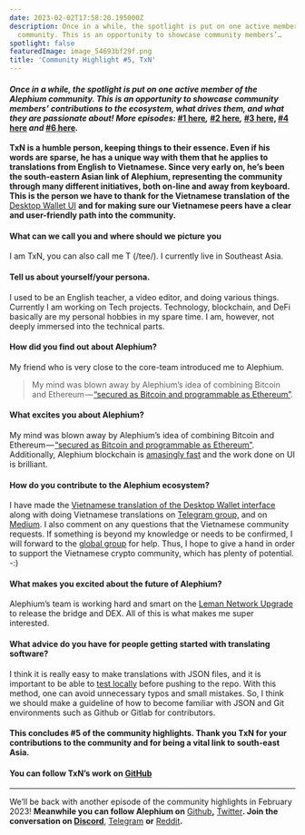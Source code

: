 ```yaml
---
date: 2023-02-02T17:58:20.195000Z
description: Once in a while, the spotlight is put on one active member of the Alephium
  community. This is an opportunity to showcase community members’…
spotlight: false
featuredImage: image_54693bf29f.png
title: 'Community Highlight #5, TxN'
---
```


#### _Once in a while, the spotlight is put on one active member of the Alephium community. This is an opportunity to showcase community members’ contributions to the ecosystem, what drives them, and what they are passionate about! More episodes:_ [#1 here](/news/post/community-highlight-wilhelm-k%C3%A4llstr%C3%B6m-aka-oracleuggla-81d3938c5692)_,_ [#2 here](/news/post/community-highlight-cgi-bin-c102cc106f19)_,_ [#3 here](/news/post/community-highlight-3-digdug-48a7ec868504), [#4 here](/news/post/community-highlight-4-montail-e24fd88882a0) _and_ [#6 here](/news/post/community-highlight-6-waldi-zkit-beats-37af1f6df3b8)_._

**TxN is a humble person, keeping things to their essence. Even if his words are sparse, he has a unique way with them that he applies to translations from English to Vietnamese. Since very early on, he’s been the south-eastern Asian link of Alephium, representing the community through many different initiatives, both on-line and away from keyboard. This is the person we have to thank for the Vietnamese translation of the** [Desktop Wallet UI](https://github.com/alephium/desktop-wallet/blob/master/locales/vi-VN/translation.json) **and for making sure our Vietnamese peers have a clear and user-friendly path into the community.**

#### What can we call you and where should we picture you

I am TxN, you can also call me T (/tee/). I currently live in Southeast Asia.

#### Tell us about yourself/your persona.

I used to be an English teacher, a video editor, and doing various things. Currently I am working on Tech projects. Technology, blockchain, and DeFi basically are my personal hobbies in my spare time. I am, however, not deeply immersed into the technical parts.

#### How did you find out about Alephium?

My friend who is very close to the core-team introduced me to Alephium.

> My mind was blown away by Alephium’s idea of combining Bitcoin and Ethereum — [“secured as Bitcoin and programmable as Ethereum”](https://docs.alephium.org/#what-is-alephium).

#### What excites you about Alephium?

My mind was blown away by Alephium’s idea of combining Bitcoin and Ethereum — [“secured as Bitcoin and programmable as Ethereum”](https://docs.alephium.org/#what-is-alephium). Additionally, Alephium blockchain is [amasingly fast](https://docs.alephium.org/frequently-asked-questions#how-many-transactions-per-second-tps-are-possible-on-alephium) and the work done on UI is brilliant.

#### How do you contribute to the Alephium ecosystem?

I have made the [Vietnamese translation of the Desktop Wallet interface](https://github.com/alephium/desktop-wallet/blob/master/locales/vi-VN/translation.json) along with doing Vietnamese translations on [Telegram group,](https://t.me/alephiumvn) and on [Medium](https://medium.com/@hint27/ch%C3%A0o-m%E1%BB%ABng-%C4%91%E1%BA%BFn-v%E1%BB%9Bi-alephium-alph-5f0960dfe665). I also comment on any questions that the Vietnamese community requests. If something is beyond my knowledge or needs to be confirmed, I will forward to the [global group](https://t.me/alephiumgroup) for help. Thus, I hope to give a hand in order to support the Vietnamese crypto community, which has plenty of potential. -:)

#### What makes you excited about the future of Alephium?

Alephium’s team is working hard and smart on the [Leman Network Upgrade](/news/post/announcing-the-leman-network-upgrade-c01a81e65f0e) to release the bridge and DEX. All of this is what makes me super interested.

#### What advice do you have for people getting started with translating software?

I think it is really easy to make translations with JSON files, and it is important to be able to [test locally](https://github.com/alephium/docs#internationalization-i18n) before pushing to the repo. With this method, one can avoid unnecessary typos and small mistakes. So, I think we should make a guideline of how to become familiar with JSON and Git environments such as Github or Gitlab for contributors.

#### This concludes \#5 of the community highlights. Thank you TxN for your contributions to the community and for being a vital link to south-east Asia.

#### You can follow TxN’s work on [GitHub](https://github.com/nit27)

---

We’ll be back with another episode of the community highlights in February 2023! **Meanwhile you can follow Alephium on** [Github](https://github.com/alephium/)**,** [Twitter](https://twitter.com/alephium)**. Join the conversation on [Discord](/discord)**, [Telegram](https://t.me/alephiumgroup) **or** [Reddit](https://www.reddit.com/r/alephium)**.**
